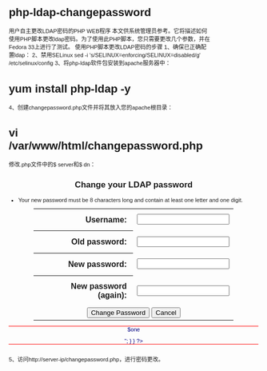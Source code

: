# php-ldap-changepassword
用户自主更改LDAP密码的PHP WEB程序
本文供系统管理员参考。它将描述如何使用PHP脚本更改ldap密码。为了使用此PHP脚本，您只需要更改几个参数，并在Fedora 33上进行了测试。
使用PHP脚本更改LDAP密码的步骤
1、确保已正确配置ldap：
2、禁用SELinux
sed -i 's/SELINUX\=enforcing/SELINUX\=disabled/g' /etc/selinux/config
3、将php-ldap软件包安装到apache服务器中：
# yum install php-ldap -y
4、创建changepassword.php文件并将其放入您的apache根目录：
# vi /var/www/html/changepassword.php
修改.php文件中的$ server和$ dn：
<?php
$message = array();

function changePassword($user,$oldPassword,$newPassword,$newPasswordCnf){
  global $message;

  $server = "localhost";
  $dn = "ou=People,dc=example,dc=com";
  $userid = $user;

  $user = "uid=".$user.",".$dn;
  error_reporting(0);
  ldap_connect($server);
  $con = ldap_connect($server);
  ldap_set_option($con, LDAP_OPT_PROTOCOL_VERSION, 3);

  // bind anon and find user by uid
  $sr = ldap_search($con,$dn,"(uid=*)");
  $records = ldap_get_entries($con, $sr);

  $message[] = "Username: " . $userid;
  //$message[] = "DN: " . $user;
  //$message[] = "Current Pass: " . $oldPassword;
  //$message[] = "New Pass: " . $newPassword;

  /* try to bind as that user */
  if (ldap_bind($con, $user, $oldPassword) === false) {
    $message[] = "Error E101 - Current Username or Password is wrong.";
    return false;
  }
  if ($newPassword != $newPasswordCnf ) {
    $message[] = "Error E102 - Your New passwords do not match! ";
    return false;
  }
  if (strlen($newPassword) < 4 ) {
    $message[] = "Error E103 - Your new password is too short! ";
    return false;
  }
  if (!preg_match("/[0-9]/",$newPassword)) {
    $message[] = "Error E104 - Your new password must contain at least one digit. ";
    return false;
  }
  if (!preg_match("/[a-zA-Z]/",$newPassword)) {
    $message[] = "Error E105 - Your new password must contain at least one letter. ";
    return false;
  }
  if (!preg_match("/[A-Z]/",$newPassword)) {
    $message[] = "Error E106 - Your new password must contain at least one uppercase letter. ";
    return false;
  }
  if (!preg_match("/[a-z]/",$newPassword)) {
    $message[] = "Error E107 - Your new password must contain at least one lowercase letter. ";
    return false;
  }

  /* change the password finally */
  $entry = array();
  $entry["userPassword"] = "{SHA}" . base64_encode( pack( "H*", sha1( $newPassword ) ) );

  if (ldap_modify($con,$user,$entry) === false){
    $message[] = "E200 - Your password cannot be change, please contact the administrator.";
  } else {
    $message[] = " Your password has been changed. ";
    //mail($records[0]["mail"][0],"Password change notice : ".$userid," Your password has just been changed.");
  }
}

?>
<!DOCTYPE html PUBLIC "-//W3C//DTD XHTML 1.0 Strict//EN" "http://www.w3.org/TR/xhtml1/DTD/xhtml1-strict.dtd">
<html xmlns="http://www.w3.org/1999/xhtml" xml:lang="en" lang="en">
<head>
  <title>Change your LDAP password</title>
  <style type="text/css">
  body { font-family: Verdana,Arial,Courier New; font-size: 0.7em;  }
  input:focus { background-color: #eee; border-color: red; }
  th { text-align: right; padding: 0.8em; }
  #container { text-align: center; width: 500px; margin: 5% auto; }
  ul { text-align: left; list-style-type: square; }
  .msg { margin: 0 auto; text-align: center; color: navy;  border-top: 1px solid red;  border-bottom: 1px solid red;  }
  </style>
  <meta http-equiv="Content-Type" content="text/html; charset=utf-8"/>
</head>
<body>
  <div id="container">
    <h2>Change your LDAP password</h2>
<ul>
  <li> Your new password must be 8 characters long and contain at least one letter and one digit. </li>
</ul>
    <form action="<?php print $_SERVER['PHP_SELF']; ?>" name="passwordChange" method="post">
      <table style="width: 400px; margin: 0 auto;">
        <tr><th>Username:</th><td><input name="username" type="text" size="20" autocomplete="off" /></td></tr>
        <tr><th>Old password:</th><td><input name="oldPassword" size="20" type="password" /></td></tr>
        <tr><th>New password:</th><td><input name="newPassword1" size="20" type="password" /></td></tr>
        <tr><th>New password (again):</th><td><input name="newPassword2" size="20" type="password" /></td></tr>
        <tr><td colspan="2" style="text-align: center;" >
          <input name="submitted" type="submit" value="Change Password"/>
          <button onclick="$('frm').action='changepassword.php';$('frm').submit();">Cancel</button>
        </td></tr>
      </table>
    </form>
    <div class="msg"><?php
      if (isset($_POST["submitted"])) {
        changePassword($_POST['username'],$_POST['oldPassword'],$_POST['newPassword1'],$_POST['newPassword2']);
        foreach ( $message as $one ) { echo "<p>$one</p>"; }
      } ?>
    </div>
  </div>
</body>
</html>

5、访问http://server-ip/changepassword.php，进行密码更改。
 
